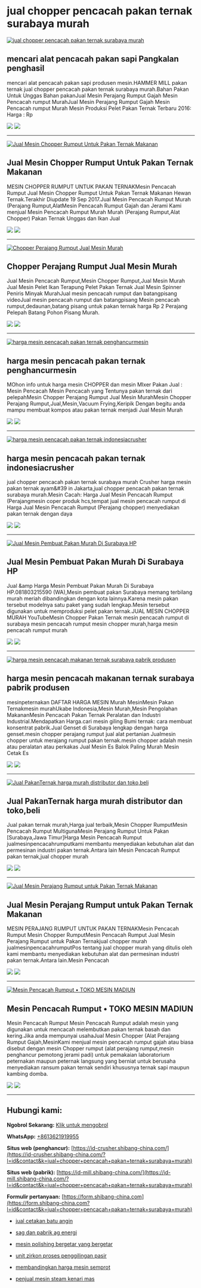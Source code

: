 # jual chopper pencacah pakan ternak surabaya murah

<a href="https://swt.shibang-china.com/?l=id&img&k=jual+chopper+pencacah+pakan+ternak+surabaya+murah" target="_blank">![jual chopper pencacah pakan ternak surabaya murah](http://static.shibang-china.com/all-800x300/967.jpg)</a>

## mencari alat pencacah pakan sapi Pangkalan penghasil
mencari alat pencacah pakan sapi produsen mesin.HAMMER MILL pakan ternak jual chopper pencacah pakan ternak surabaya murah.Bahan Pakan Untuk Unggas Bahan pakanJual Mesin Perajang Rumput Gajah Mesin Pencacah rumput MurahJual Mesin Perajang Rumput Gajah Mesin Pencacah rumput Murah Mesin Produksi Pelet Pakan Ternak Terbaru 2016: Harga : Rp


<a href="https://whatsapp.shibangsoft.com/WhatsApp.php" target="_blank" title="WhatsApp">![](http://static.shibang-china.com/icon/whatsapp.png)</a> <a href="https://swt.shibang-china.com/?l=id&icon&k=jual+chopper+pencacah+pakan+ternak+surabaya+murah" target="_blank">![](http://static.shibang-china.com/icon/chat-id.png)</a>

---

<a href="https://swt.shibang-china.com/?l=id&img&k=jual+chopper+pencacah+pakan+ternak+surabaya+murah" target="_blank">![Jual Mesin Chopper Rumput Untuk Pakan Ternak Makanan](http://static.shibang-china.com/all-800x300/1182.jpg)</a>

## Jual Mesin Chopper Rumput Untuk Pakan Ternak Makanan
MESIN CHOPPER RUMPUT UNTUK PAKAN TERNAKMesin Pencacah Rumput Jual Mesin Chopper Rumput Untuk Pakan Ternak Makanan Hewan Ternak.Terakhir Diupdate 19 Sep 2017.Jual Mesin Pencacah Rumput Murah (Perajang Rumput,AlatMesin Pencacah Rumput Gajah dan Jerami Kami menjual Mesin Pencacah Rumput Murah Murah (Perajang Rumput,Alat Chopper) Pakan Ternak Unggas dan Ikan Jual


<a href="https://whatsapp.shibangsoft.com/WhatsApp.php" target="_blank" title="WhatsApp">![](http://static.shibang-china.com/icon/whatsapp.png)</a> <a href="https://swt.shibang-china.com/?l=id&icon&k=jual+chopper+pencacah+pakan+ternak+surabaya+murah" target="_blank">![](http://static.shibang-china.com/icon/chat-id.png)</a>

---

<a href="https://swt.shibang-china.com/?l=id&img&k=jual+chopper+pencacah+pakan+ternak+surabaya+murah" target="_blank">![Chopper Perajang Rumput Jual Mesin Murah](http://static.shibang-china.com/all-800x300/178.jpg)</a>

## Chopper Perajang Rumput Jual Mesin Murah
Jual Mesin Pencacah Rumput,Mesin Chopper Rumput,Jual Mesin Murah Jual Mesin Pelet Ikan Terapung Pelet Pakan Ternak Jual Mesin Spinner Peniris Minyak MurahJual mesin pencacah rumput dan batangpisang videoJual mesin pencacah rumput dan batangpisang Mesin pencacah rumput,dedaunan,batang pisang untuk pakan ternak harga Rp 2 Perajang Pelepah Batang Pohon Pisang Murah.


<a href="https://whatsapp.shibangsoft.com/WhatsApp.php" target="_blank" title="WhatsApp">![](http://static.shibang-china.com/icon/whatsapp.png)</a> <a href="https://swt.shibang-china.com/?l=id&icon&k=jual+chopper+pencacah+pakan+ternak+surabaya+murah" target="_blank">![](http://static.shibang-china.com/icon/chat-id.png)</a>

---

<a href="https://swt.shibang-china.com/?l=id&img&k=jual+chopper+pencacah+pakan+ternak+surabaya+murah" target="_blank">![harga mesin pencacah pakan ternak penghancurmesin](http://static.shibang-china.com/all-800x300/154.jpg)</a>

## harga mesin pencacah pakan ternak penghancurmesin
MOhon info untuk harga mesin CHOPPER dan mesin MIxer Pakan Jual : Mesin Pencacah Mesin Pencacah yang Tentunya pakan ternak dari pelepahMesin Chopper Perajang Rumput Jual Mesin MurahMesin Chopper Perajang Rumput,Jual,Mesin,Vacuum Frying,Keripik Dengan begitu anda mampu membuat kompos atau pakan ternak menjadi Jual Mesin Murah


<a href="https://whatsapp.shibangsoft.com/WhatsApp.php" target="_blank" title="WhatsApp">![](http://static.shibang-china.com/icon/whatsapp.png)</a> <a href="https://swt.shibang-china.com/?l=id&icon&k=jual+chopper+pencacah+pakan+ternak+surabaya+murah" target="_blank">![](http://static.shibang-china.com/icon/chat-id.png)</a>

---

<a href="https://swt.shibang-china.com/?l=id&img&k=jual+chopper+pencacah+pakan+ternak+surabaya+murah" target="_blank">![harga mesin pencacah pakan ternak indonesiacrusher](http://static.shibang-china.com/all-800x300/554.jpg)</a>

## harga mesin pencacah pakan ternak indonesiacrusher
jual chopper pencacah pakan ternak surabaya murah Crusher harga mesin pakan ternak ayam&#39 in Jakarta,jual chopper pencacah pakan ternak surabaya murah.Mesin Cacah: Harga Jual Mesin Pencacah Rumput (Perajangmesin coper produk hcs,tempat jual mesin pencacah rumput di Harga Jual Mesin Pencacah Rumput (Perajang chopper) menyediakan pakan ternak dengan daya


<a href="https://whatsapp.shibangsoft.com/WhatsApp.php" target="_blank" title="WhatsApp">![](http://static.shibang-china.com/icon/whatsapp.png)</a> <a href="https://swt.shibang-china.com/?l=id&icon&k=jual+chopper+pencacah+pakan+ternak+surabaya+murah" target="_blank">![](http://static.shibang-china.com/icon/chat-id.png)</a>

---

<a href="https://swt.shibang-china.com/?l=id&img&k=jual+chopper+pencacah+pakan+ternak+surabaya+murah" target="_blank">![Jual Mesin Pembuat Pakan Murah Di Surabaya HP](http://static.shibang-china.com/all-800x300/473.jpg)</a>

## Jual Mesin Pembuat Pakan Murah Di Surabaya HP
Jual &amp Harga Mesin Pembuat Pakan Murah Di Surabaya HP.081803215590 (WA),Mesin pembuat pakan Surabaya memang terbilang murah meriah dibandingkan dengan kota lainnya.Karena mesin pakan tersebut modelnya satu paket yang sudah lengkap.Mesin tersebut digunakan untuk memproduksi pelet pakan ternak.JUAL MESIN CHOPPER MURAH YouTubeMesin Chopper Pakan Ternak mesin pencacah rumput di surabaya mesin pencacah rumput mesin chopper murah,harga mesin pencacah rumput murah


<a href="https://whatsapp.shibangsoft.com/WhatsApp.php" target="_blank" title="WhatsApp">![](http://static.shibang-china.com/icon/whatsapp.png)</a> <a href="https://swt.shibang-china.com/?l=id&icon&k=jual+chopper+pencacah+pakan+ternak+surabaya+murah" target="_blank">![](http://static.shibang-china.com/icon/chat-id.png)</a>

---

<a href="https://swt.shibang-china.com/?l=id&img&k=jual+chopper+pencacah+pakan+ternak+surabaya+murah" target="_blank">![harga mesin pencacah makanan ternak surabaya pabrik produsen](http://static.shibang-china.com/all-800x300/590.jpg)</a>

## harga mesin pencacah makanan ternak surabaya pabrik produsen
mesinpeternakan DAFTAR HARGA MESIN Murah MesinMesin Pakan Ternakmesin murahUkabe Indonesia,Mesin Murah,Mesin Pengolahan MakananMesin Pencacah Pakan Ternak Peralatan dan Industri Industrial.Mendapatkan Harga.cari mesin giling Bumi ternak: cara membuat konsentrat pabrik.Jual Genset di Surabaya lengkap dengan harga genset.mesin chopper perajang rumput jual alat pertanian Jualmesin chopper untuk merajang rumput pakan ternak.mesin chopper adalah mesin atau peralatan atau perkakas Jual Mesin Es Balok Paling Murah Mesin Cetak Es


<a href="https://whatsapp.shibangsoft.com/WhatsApp.php" target="_blank" title="WhatsApp">![](http://static.shibang-china.com/icon/whatsapp.png)</a> <a href="https://swt.shibang-china.com/?l=id&icon&k=jual+chopper+pencacah+pakan+ternak+surabaya+murah" target="_blank">![](http://static.shibang-china.com/icon/chat-id.png)</a>

---

<a href="https://swt.shibang-china.com/?l=id&img&k=jual+chopper+pencacah+pakan+ternak+surabaya+murah" target="_blank">![Jual PakanTernak harga murah distributor dan toko,beli](http://static.shibang-china.com/all-800x300/1459.jpg)</a>

## Jual PakanTernak harga murah distributor dan toko,beli
Jual pakan ternak murah,Harga jual terbaik,Mesin Chopper RumputMesin Pencacah Rumput MultigunaMesin Perajang Rumput Untuk Pakan [Surabaya,Jawa Timur]Harga Mesin Pencacah Rumput jualmesinpencacahrumputkami membantu menyediakan kebutuhan alat dan permesinan industri pakan ternak.Antara lain Mesin Pencacah Rumput pakan ternak,jual chopper murah


<a href="https://whatsapp.shibangsoft.com/WhatsApp.php" target="_blank" title="WhatsApp">![](http://static.shibang-china.com/icon/whatsapp.png)</a> <a href="https://swt.shibang-china.com/?l=id&icon&k=jual+chopper+pencacah+pakan+ternak+surabaya+murah" target="_blank">![](http://static.shibang-china.com/icon/chat-id.png)</a>

---

<a href="https://swt.shibang-china.com/?l=id&img&k=jual+chopper+pencacah+pakan+ternak+surabaya+murah" target="_blank">![Jual Mesin Perajang Rumput untuk Pakan Ternak Makanan](http://static.shibang-china.com/all-800x300/1263.jpg)</a>

## Jual Mesin Perajang Rumput untuk Pakan Ternak Makanan
MESIN PERAJANG RUMPUT UNTUK PAKAN TERNAKMesin Pencacah Rumput Mesin Chopper RumputMesin Pencacah Rumput Jual Mesin Perajang Rumput untuk Pakan Ternakjual chopper murah jualmesinpencacahrumputPos tentang jual chopper murah yang ditulis oleh kami membantu menyediakan kebutuhan alat dan permesinan industri pakan ternak.Antara lain.Mesin Pencacah


<a href="https://whatsapp.shibangsoft.com/WhatsApp.php" target="_blank" title="WhatsApp">![](http://static.shibang-china.com/icon/whatsapp.png)</a> <a href="https://swt.shibang-china.com/?l=id&icon&k=jual+chopper+pencacah+pakan+ternak+surabaya+murah" target="_blank">![](http://static.shibang-china.com/icon/chat-id.png)</a>

---

<a href="https://swt.shibang-china.com/?l=id&img&k=jual+chopper+pencacah+pakan+ternak+surabaya+murah" target="_blank">![Mesin Pencacah Rumput • TOKO MESIN MADIUN](http://static.shibang-china.com/all-800x300/423.jpg)</a>

## Mesin Pencacah Rumput • TOKO MESIN MADIUN
Mesin Pencacah Rumput Mesin Pencacah Rumput adalah mesin yang digunakan untuk mencacah melembutkan pakan ternak basah dan kering.Jika anda mempunyai usahaJual Mesin Chopper (Alat Perajang Rumput Gajah,MesinKami menjual mesin pencacah rumput gajah atau biasa disebut dengan mesin Chopper rumput (alat perajang rumput,mesin penghancur pemotong jerami padi) untuk pemakaian laboratorium peternakan maupun peternak langsung yang berniat untuk berusaha menyediakan ransum pakan ternak sendiri khususnya ternak sapi maupun kambing domba.


<a href="https://whatsapp.shibangsoft.com/WhatsApp.php" target="_blank" title="WhatsApp">![](http://static.shibang-china.com/icon/whatsapp.png)</a> <a href="https://swt.shibang-china.com/?l=id&icon&k=jual+chopper+pencacah+pakan+ternak+surabaya+murah" target="_blank">![](http://static.shibang-china.com/icon/chat-id.png)</a>

---
## Hubungi kami:

**Ngobrol Sekarang:** [Klik untuk mengobrol](https://swt.shibang-china.com?l=id&contact&k=jual+chopper+pencacah+pakan+ternak+surabaya+murah)

**WhatsApp:**  [+8613621919955](https://whatsapp.shibangsoft.com/WhatsApp.php)

**Situs web (penghancur):** [https://id-crusher.shibang-china.com/](https://id-crusher.shibang-china.com/?l=id&contact&k=jual+chopper+pencacah+pakan+ternak+surabaya+murah)

**Situs web (pabrik):** [https://id-mill.shibang-china.com/](https://id-mill.shibang-china.com/?l=id&contact&k=jual+chopper+pencacah+pakan+ternak+surabaya+murah)

**Formulir pertanyaan:** [https://form.shibang-china.com](https://form.shibang-china.com?l=id&contact&k=jual+chopper+pencacah+pakan+ternak+surabaya+murah)

* [jual cetakan batu angin](../22/jual%20cetakan%20batu%20angin.md)

* [sag dan pabrik ag energi](../27/sag%20dan%20pabrik%20ag%20energi.md)

* [mesin polishing bergetar yang bergetar](../17/mesin%20polishing%20bergetar%20yang%20bergetar.md)

* [unit zirkon proses penggilingan pasir](../23/unit%20zirkon%20proses%20penggilingan%20pasir.md)

* [membandingkan harga mesin semprot](../22/membandingkan%20harga%20mesin%20semprot.md)

* [penjual mesin steam kenari mas](../27/penjual%20mesin%20steam%20kenari%20mas.md)